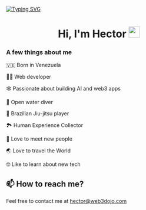 [![Typing SVG](https://readme-typing-svg.demolab.com?font=Fira+Code&pause=1000&width=435&lines=Welcome+to+Hector's+World)](https://git.io/typing-svg)
<h1 align="center">Hi, I'm Hector <img src="https://raw.githubusercontent.com/MartinHeinz/MartinHeinz/master/wave.gif" width="30px" height='30px'></h1>

### A few things about me
  🇻🇪 Born in Venezuela
  
  👨‍💻 Web developer
  
  🕸️ Passionate about building AI and web3 apps
  
  🤿 Open water diver
  
  🥷 Brazilian Jiu-jitsu player
  
  🏞️ Human Experience Collector
  
  🤝 Love to meet new people
  
  🌏 Love to travel the World
  
  🤓 Like to learn about new tech

## 📫 How to reach me?

Feel free to contact me at [hector@web3dojo.com](mailto:hector@web3dojo.com)

<!--
🏄‍♂️ Surfer 
**mrrobot16/mrrobot16** is a ✨ _special_ ✨ repository because its `README.md` (this file) appears on your GitHub profile.

Here are some ideas to get you started:

- 🔭 I’m currently working on ...
- 🌱 I’m currently learning ...
- 👯 I’m looking to collaborate on ...
- 🤔 I’m looking for help with ...
- 💬 Ask me about ...
- 📫 How to reach me: ...
- 😄 Pronouns: ...
- ⚡ Fun fact: ...
-->

